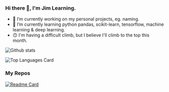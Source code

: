 ### Hi there 👋, I'm Jim Learning.

- 🔭 I’m currently working on my personal projects, eg. naming.
- 🌱 I’m currently learning python pandas, scikit-learn, tensorflow, machine learning & deep learning.
- 🙃 I'm having a difficult climb, but I believe I'll climb to the top this month.

![Github stats](https://github-readme-stats.vercel.app/api?username=jimlearning&theme=merko&show_icons=true&count_private=true)

![Top Languages Card](https://github-readme-stats.vercel.app/api/top-langs/?theme=merko&username=jimlearning&count_private=true&hide=html,css)

### My Repos
[![Readme Card](https://github-readme-stats.vercel.app/api/pin/?theme=merko&show_owner=true&username=jimlearning&repo=jimlearning.github.io)](https://github.com/jimlearning/jimlearning.github.io)

<!--
**jimlearning/jimlearning** is a ✨ _special_ ✨ repository because its `README.md` (this file) appears on your GitHub profile.

Here are some ideas to get you started:

- 🔭 I’m currently working on ...
- 🌱 I’m currently learning ...
- 👯 I’m looking to collaborate on ...
- 🤔 I’m looking for help with ...
- 💬 Ask me about ...
- 📫 How to reach me: ...
- 😄 Pronouns: ...
- ⚡ Fun fact: ...
-->
